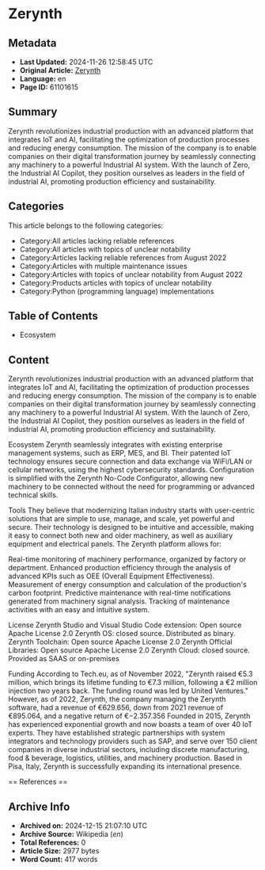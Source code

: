 # Zerynth

## Metadata
- **Last Updated:** 2024-11-26 12:58:45 UTC
- **Original Article:** [Zerynth](https://en.wikipedia.org/wiki/Zerynth)
- **Language:** en
- **Page ID:** 61101615

## Summary
Zerynth revolutionizes industrial production with an advanced platform that integrates IoT and AI, facilitating the optimization of production processes and reducing energy consumption. 
The mission of the company is to enable companies on their digital transformation journey by seamlessly connecting any machinery to a powerful Industrial AI system. With the launch of Zero, the Industrial AI Copilot, they position ourselves as leaders in the field of industrial AI, promoting production efficiency and sustainability.

## Categories
This article belongs to the following categories:

- Category:All articles lacking reliable references
- Category:All articles with topics of unclear notability
- Category:Articles lacking reliable references from August 2022
- Category:Articles with multiple maintenance issues
- Category:Articles with topics of unclear notability from August 2022
- Category:Products articles with topics of unclear notability
- Category:Python (programming language) implementations

## Table of Contents

- Ecosystem

## Content

Zerynth revolutionizes industrial production with an advanced platform that integrates IoT and AI, facilitating the optimization of production processes and reducing energy consumption. 
The mission of the company is to enable companies on their digital transformation journey by seamlessly connecting any machinery to a powerful Industrial AI system. With the launch of Zero, the Industrial AI Copilot, they position ourselves as leaders in the field of industrial AI, promoting production efficiency and sustainability.

Ecosystem
Zerynth seamlessly integrates with existing enterprise management systems, such as ERP, MES, and BI. Their patented IoT technology ensures secure connection and data exchange via WiFi/LAN or cellular networks, using the highest cybersecurity standards. Configuration is simplified with the Zerynth No-Code Configurator, allowing new machinery to be connected without the need for programming or advanced technical skills.

Tools
They believe that modernizing Italian industry starts with user-centric solutions that are simple to use, manage, and scale, yet powerful and secure. Their technology is designed to be intuitive and accessible, making it easy to connect both new and older machinery, as well as auxiliary equipment and electrical panels.
The Zerynth platform allows for:

Real-time monitoring of machinery performance, organized by factory or department.
Enhanced production efficiency through the analysis of advanced KPIs such as OEE (Overall Equipment Effectiveness).
Measurement of energy consumption and calculation of the production's carbon footprint.
Predictive maintenance with real-time notifications generated from machinery signal analysis.
Tracking of maintenance activities with an easy and intuitive system.

License
Zerynth Studio and Visual Studio Code extension: Open source Apache License 2.0
Zerynth OS: closed source. Distributed as binary.
Zerynth Toolchain: Open source Apache License 2.0
Zerynth Official Libraries: Open source Apache License 2.0
Zerynth Cloud: closed source. Provided as SAAS or on-premises

Funding
According to Tech.eu, as of November 2022, "Zerynth raised €5.3 million, which brings its lifetime funding  to €7.3 million, following a €2 million injection two years back. The funding round was led by United Ventures." However, as of 2022, Zerynth, the company managing the Zerynth software, had a revenue of €629.656, down from 2021 revenue of €895.064, and a negative return of €−2.357.356
Founded in 2015, Zerynth has experienced exponential growth and now boasts a team of over 40 IoT experts. They have established strategic partnerships with system integrators and technology providers such as SAP, and serve over 150 client companies in diverse industrial sectors, including discrete manufacturing, food & beverage, logistics, utilities, and machinery production. Based in Pisa, Italy, Zerynth is successfully expanding its international presence. 


== References ==

## Archive Info
- **Archived on:** 2024-12-15 21:07:10 UTC
- **Archive Source:** Wikipedia (_en_)
- **Total References:** 0
- **Article Size:** 2977 bytes
- **Word Count:** 417 words
